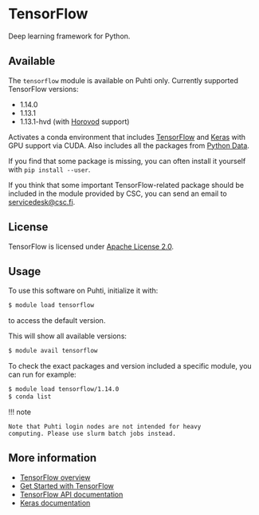 # TensorFlow

Deep learning framework for Python.

## Available

The `tensorflow` module is available on Puhti only.  Currently supported TensorFlow versions:

- 1.14.0
- 1.13.1
- 1.13.1-hvd (with [Horovod](https://github.com/horovod/horovod) support)

Activates a conda environment that includes [TensorFlow](https://www.tensorflow.org/) and [Keras](https://keras.io/) with GPU support via CUDA.  Also includes all the packages from [Python Data](python-data.md).

If you find that some package is missing, you can often install it yourself with `pip install --user`.

If you think that some important TensorFlow-related package should be included in the module provided by CSC, you can send an email to <servicedesk@csc.fi>.

## License

TensorFlow is licensed under [Apache License 2.0](https://github.com/tensorflow/tensorflow/blob/master/LICENSE).

## Usage

To use this software on Puhti, initialize it with:

```bash
$ module load tensorflow
```

to access the default version.

This will show all available versions:

```bash
$ module avail tensorflow
```

To check the exact packages and version included a specific module, you can run for example:

```bash
$ module load tensorflow/1.14.0
$ conda list
```

!!! note 

    Note that Puhti login nodes are not intended for heavy
    computing. Please use slurm batch jobs instead.

## More information

- [TensorFlow overview](https://www.tensorflow.org/overview/)
- [Get Started with TensorFlow](https://www.tensorflow.org/tutorials)
- [TensorFlow API documentation](https://www.tensorflow.org/api_docs/python/tf)
- [Keras documentation](https://keras.io/)
